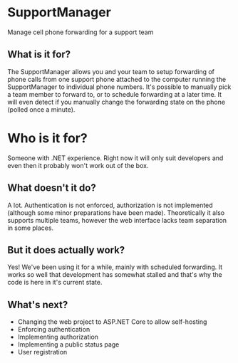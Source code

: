 # SupportManager
Manage cell phone forwarding for a support team

## What is it for?
The SupportManager allows you and your team to setup forwarding of phone calls from one support phone attached to the computer running the SupportManager to individual phone numbers. It's possible to manually pick a team member to forward to, or to schedule forwarding at a later time. It will even detect if you manually change the forwarding state on the phone (polled once a minute).

# Who is it for?
Someone with .NET experience. Right now it will only suit developers and even then it probably won't work out of the box.

## What doesn't it do?
A lot. Authentication is not enforced, authorization is not implemented (although some minor preparations have been made). Theoretically it also supports multiple teams, however the web interface lacks team separation in some places.

## But it does actually work?
Yes! We've been using it for a while, mainly with scheduled forwarding. It works so well that development has somewhat stalled and that's why the code is here in it's current state.

## What's next?
* Changing the web project to ASP.NET Core to allow self-hosting
* Enforcing authentication
* Implementing authorization
* Implementing a public status page
* User registration
